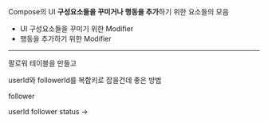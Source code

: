 
Compose의 UI **구성요소들을 꾸미거나 행동을 추가**하기 위한 요소들의 모음 

- UI 구성요소들을 꾸미기 위한 Modifier
- 행동을 추가하기 위한 Modifier

---

팔로워 테이블을 만들고

userId와 followerId를 복합키로 잡을건데 좋은 방법

follower 

userId
follower
status  ->